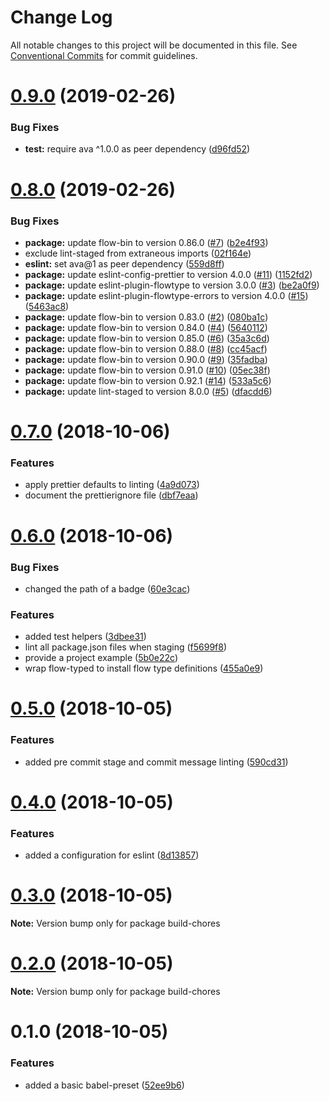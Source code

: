 # Change Log

All notable changes to this project will be documented in this file.
See [Conventional Commits](https://conventionalcommits.org) for commit guidelines.

# [0.9.0](https://github.com/critocrito/build-chores/compare/v0.8.0...v0.9.0) (2019-02-26)


### Bug Fixes

* **test:** require ava ^1.0.0 as peer dependency ([d96fd52](https://github.com/critocrito/build-chores/commit/d96fd52))





# [0.8.0](https://github.com/critocrito/build-chores/compare/v0.7.0...v0.8.0) (2019-02-26)


### Bug Fixes

* **package:** update flow-bin to version 0.86.0 ([#7](https://github.com/critocrito/build-chores/issues/7)) ([b2e4f93](https://github.com/critocrito/build-chores/commit/b2e4f93))
* exclude lint-staged from extraneous imports ([02f164e](https://github.com/critocrito/build-chores/commit/02f164e))
* **eslint:** set ava@1 as peer dependency ([559d8ff](https://github.com/critocrito/build-chores/commit/559d8ff))
* **package:** update eslint-config-prettier to version 4.0.0 ([#11](https://github.com/critocrito/build-chores/issues/11)) ([1152fd2](https://github.com/critocrito/build-chores/commit/1152fd2))
* **package:** update eslint-plugin-flowtype to version 3.0.0 ([#3](https://github.com/critocrito/build-chores/issues/3)) ([be2a0f9](https://github.com/critocrito/build-chores/commit/be2a0f9))
* **package:** update eslint-plugin-flowtype-errors to version 4.0.0 ([#15](https://github.com/critocrito/build-chores/issues/15)) ([5463ac8](https://github.com/critocrito/build-chores/commit/5463ac8))
* **package:** update flow-bin to version 0.83.0 ([#2](https://github.com/critocrito/build-chores/issues/2)) ([080ba1c](https://github.com/critocrito/build-chores/commit/080ba1c))
* **package:** update flow-bin to version 0.84.0 ([#4](https://github.com/critocrito/build-chores/issues/4)) ([5640112](https://github.com/critocrito/build-chores/commit/5640112))
* **package:** update flow-bin to version 0.85.0 ([#6](https://github.com/critocrito/build-chores/issues/6)) ([35a3c6d](https://github.com/critocrito/build-chores/commit/35a3c6d))
* **package:** update flow-bin to version 0.88.0 ([#8](https://github.com/critocrito/build-chores/issues/8)) ([cc45acf](https://github.com/critocrito/build-chores/commit/cc45acf))
* **package:** update flow-bin to version 0.90.0 ([#9](https://github.com/critocrito/build-chores/issues/9)) ([35fadba](https://github.com/critocrito/build-chores/commit/35fadba))
* **package:** update flow-bin to version 0.91.0 ([#10](https://github.com/critocrito/build-chores/issues/10)) ([05ec38f](https://github.com/critocrito/build-chores/commit/05ec38f))
* **package:** update flow-bin to version 0.92.1 ([#14](https://github.com/critocrito/build-chores/issues/14)) ([533a5c6](https://github.com/critocrito/build-chores/commit/533a5c6))
* **package:** update lint-staged to version 8.0.0 ([#5](https://github.com/critocrito/build-chores/issues/5)) ([dfacdd6](https://github.com/critocrito/build-chores/commit/dfacdd6))





# [0.7.0](https://github.com/critocrito/build-chores/compare/v0.6.0...v0.7.0) (2018-10-06)


### Features

* apply prettier defaults to linting ([4a9d073](https://github.com/critocrito/build-chores/commit/4a9d073))
* document the prettierignore file ([dbf7eaa](https://github.com/critocrito/build-chores/commit/dbf7eaa))





# [0.6.0](https://github.com/critocrito/build-chores/compare/v0.5.0...v0.6.0) (2018-10-06)


### Bug Fixes

* changed the path of a badge ([60e3cac](https://github.com/critocrito/build-chores/commit/60e3cac))


### Features

* added test helpers ([3dbee31](https://github.com/critocrito/build-chores/commit/3dbee31))
* lint all package.json files when staging ([f5699f8](https://github.com/critocrito/build-chores/commit/f5699f8))
* provide a project example ([5b0e22c](https://github.com/critocrito/build-chores/commit/5b0e22c))
* wrap flow-typed to install flow type definitions ([455a0e9](https://github.com/critocrito/build-chores/commit/455a0e9))





# [0.5.0](https://github.com/critocrito/build-chores/compare/v0.4.0...v0.5.0) (2018-10-05)


### Features

* added pre commit stage and commit message linting ([590cd31](https://github.com/critocrito/build-chores/commit/590cd31))





# [0.4.0](https://github.com/critocrito/build-chores/compare/v0.3.0...v0.4.0) (2018-10-05)


### Features

* added a configuration for eslint ([8d13857](https://github.com/critocrito/build-chores/commit/8d13857))





# [0.3.0](https://github.com/critocrito/build-chores/compare/v0.2.0...v0.3.0) (2018-10-05)

**Note:** Version bump only for package build-chores





# [0.2.0](https://github.com/critocrito/build-chores/compare/v0.1.0...v0.2.0) (2018-10-05)

**Note:** Version bump only for package build-chores





# 0.1.0 (2018-10-05)


### Features

* added a basic babel-preset ([52ee9b6](https://github.com/critocrito/build-chores/commit/52ee9b6))
